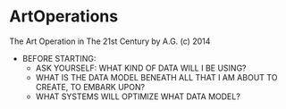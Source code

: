 ArtOperations
=============

The Art Operation in The 21st Century by A.G. (c) 2014

* BEFORE STARTING:
  * ASK YOURSELF: WHAT KIND OF DATA WILL I BE USING?
  * WHAT IS THE DATA MODEL BENEATH ALL THAT I AM ABOUT TO CREATE, TO EMBARK UPON?
  * WHAT SYSTEMS WILL OPTIMIZE WHAT DATA MODEL?

